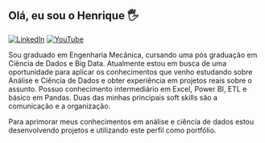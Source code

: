 ## Olá, eu sou o Henrique 🖐


[![LinkedIn](https://img.shields.io/badge/LinkedIn-0077B5?style=for-the-badge&logo=linkedin&logoColor=white)](https://www.linkedin.com/in/henrique-duarte-reis-777061193/) [![YouTube](https://img.shields.io/badge/YouTube-FF0000?style=for-the-badge&logo=youtube&logoColor=white)](https://www.youtube.com/channel/UC9nTjkTNOhnQxHj57tj45lw/videos)

Sou graduado em Engenharia Mecânica, cursando uma pós graduação em Ciência de Dados e Big Data. Atualmente estou em busca de uma oportunidade para aplicar os conhecimentos que venho estudando sobre Análise e Ciência de Dados e obter experiência em projetos reais sobre o assunto. Possuo conhecimento intermediário em Excel,
Power BI, ETL e básico em Pandas. Duas das minhas principais soft skills são a comunicação e a organização. 

Para aprimorar meus conhecimentos em análise e ciência de dados estou desenvolvendo projetos e utilizando este perfil como portfólio.
